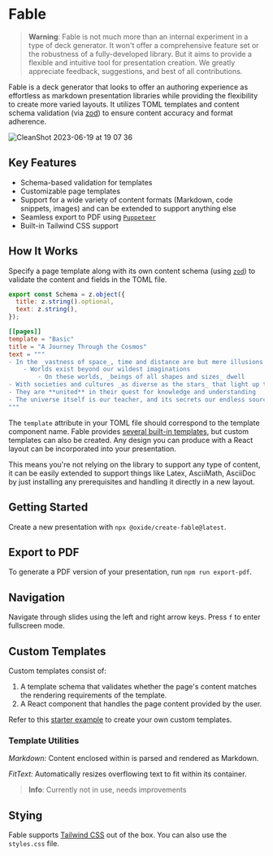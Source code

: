 # Fable

> **Warning**: Fable is not much more than an internal experiment in a type of deck
> generator. It won't offer a comprehensive feature set or the robustness of a
> fully-developed library. But it aims to provide a flexible and intuitive tool for
> presentation creation. We greatly appreciate feedback, suggestions, and best of all
> contributions.

Fable is a deck generator that looks to offer an authoring experience as effortless as
markdown presentation libraries while providing the flexibility to create more varied
layouts. It utilizes TOML templates and content schema validation (via
[zod](https://zod.dev/)) to ensure content accuracy and format adherence.

![CleanShot 2023-06-19 at 19 07 36](https://github.com/oxidecomputer/fable/assets/4020798/f22a3bc9-9954-4846-849c-daa1878b3278)

## Key Features

- Schema-based validation for templates
- Customizable page templates
- Support for a wide variety of content formats (Markdown, code snippets, images) and can be
  extended to support anything else
- Seamless export to PDF using [`Puppeteer`](https://pptr.dev/)
- Built-in Tailwind CSS support

## How It Works

Specify a page template along with its own content schema (using [`zod`](https://zod.dev/))
to validate the content and fields in the TOML file.

```jsx
export const Schema = z.object({
  title: z.string().optional,
  text: z.string(),
});
```

```toml
[[pages]]
template = "Basic"
title = "A Journey Through the Cosmos"
text = """
- In the _vastness of space_, time and distance are but mere illusions
    - Worlds exist beyond our wildest imaginations
        - On these worlds, _beings of all shapes and sizes_ dwell
- With societies and cultures _as diverse as the stars_ that light up the skies above
- They are **united** in their quest for knowledge and understanding
- The universe itself is our teacher, and its secrets our endless source of inspiration
"""
````

The `template` attribute in your TOML file should correspond to the template component name.
Fable provides
[several built-in templates](https://github.com/oxidecomputer/fable/tree/main/src/templates),
but custom templates can also be created. Any design you can produce with a React layout can
be incorporated into your presentation.

This means you're not relying on the library to support any type of content, it can be
easily extended to support things like Latex, AsciiMath, AsciiDoc by just installing any
prerequisites and handling it directly in a new layout.

## Getting Started

Create a new presentation with `npx @oxide/create-fable@latest`.

## Export to PDF

To generate a PDF version of your presentation, run `npm run export-pdf`.

## Navigation

Navigate through slides using the left and right arrow keys. Press `f` to enter fullscreen
mode.

## Custom Templates

Custom templates consist of:

1. A template schema that validates whether the page's content matches the rendering
   requirements of the template.
2. A React component that handles the page content provided by the user.

Refer to this
[starter example](https://github.com/oxidecomputer/fable/blob/main/starter/main/templates/Example.jsx)
to create your own custom templates.

### Template Utilities

_Markdown:_ Content enclosed within is parsed and rendered as Markdown.

_FitText:_ Automatically resizes overflowing text to fit within its container.

> **Info**: Currently not in use, needs improvements

## Stying

Fable supports [Tailwind CSS](https://tailwindcss.com/) out of the box. You can also use the
`styles.css` file.
